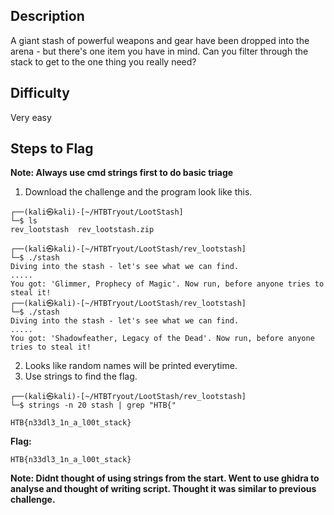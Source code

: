 ## Description
A giant stash of powerful weapons and gear have been dropped into the arena - but there's one item you have in mind. Can you filter through the stack to get to the one thing you really need?
## Difficulty
Very easy
## Steps to Flag
**Note: Always use cmd strings first to do basic triage**
1. Download the challenge and the program look like this.
```
┌──(kali㉿kali)-[~/HTBTryout/LootStash]
└─$ ls
rev_lootstash  rev_lootstash.zip

┌──(kali㉿kali)-[~/HTBTryout/LootStash/rev_lootstash]
└─$ ./stash
Diving into the stash - let's see what we can find.
.....
You got: 'Glimmer, Prophecy of Magic'. Now run, before anyone tries to steal it!                                                                                                                                                                                                                                 
┌──(kali㉿kali)-[~/HTBTryout/LootStash/rev_lootstash]
└─$ ./stash
Diving into the stash - let's see what we can find.
.....
You got: 'Shadowfeather, Legacy of the Dead'. Now run, before anyone tries to steal it!
```
2. Looks like random names will be printed everytime.  
3. Use strings to find the flag.
```             
┌──(kali㉿kali)-[~/HTBTryout/LootStash/rev_lootstash]
└─$ strings -n 20 stash | grep "HTB{"

HTB{n33dl3_1n_a_l00t_stack}
```
**Flag:**
```
HTB{n33dl3_1n_a_l00t_stack}
```
**Note: Didnt thought of using strings from the start. Went to use ghidra to analyse and thought of writing script. Thought it was similar to previous challenge.**
